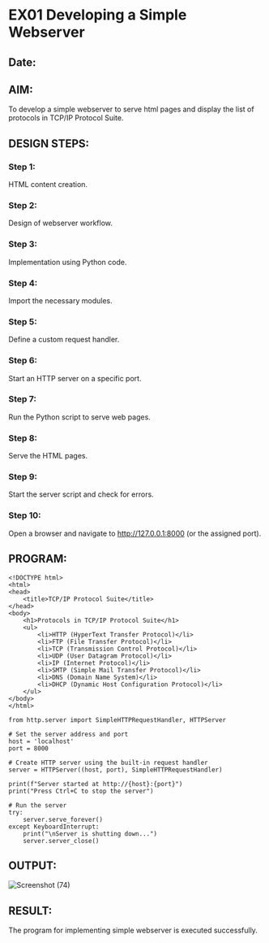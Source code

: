 # EX01 Developing a Simple Webserver
## Date:

## AIM:
To develop a simple webserver to serve html pages and display the list of protocols in TCP/IP Protocol Suite.

## DESIGN STEPS:
### Step 1: 
HTML content creation.

### Step 2:
Design of webserver workflow.

### Step 3:
Implementation using Python code.

### Step 4:
Import the necessary modules.

### Step 5:
Define a custom request handler.

### Step 6:
Start an HTTP server on a specific port.

### Step 7:
Run the Python script to serve web pages.

### Step 8:
Serve the HTML pages.

### Step 9:
Start the server script and check for errors.

### Step 10:
Open a browser and navigate to http://127.0.0.1:8000 (or the assigned port).

## PROGRAM:
```
<!DOCTYPE html>
<html>
<head>
    <title>TCP/IP Protocol Suite</title>
</head>
<body>
    <h1>Protocols in TCP/IP Protocol Suite</h1>
    <ul>
        <li>HTTP (HyperText Transfer Protocol)</li>
        <li>FTP (File Transfer Protocol)</li>
        <li>TCP (Transmission Control Protocol)</li>
        <li>UDP (User Datagram Protocol)</li>
        <li>IP (Internet Protocol)</li>
        <li>SMTP (Simple Mail Transfer Protocol)</li>
        <li>DNS (Domain Name System)</li>
        <li>DHCP (Dynamic Host Configuration Protocol)</li>
    </ul>
</body>
</html>
```
```
from http.server import SimpleHTTPRequestHandler, HTTPServer

# Set the server address and port
host = 'localhost'
port = 8000

# Create HTTP server using the built-in request handler
server = HTTPServer((host, port), SimpleHTTPRequestHandler)

print(f"Server started at http://{host}:{port}")
print("Press Ctrl+C to stop the server")

# Run the server
try:
    server.serve_forever()
except KeyboardInterrupt:
    print("\nServer is shutting down...")
    server.server_close()
```


## OUTPUT:
![Screenshot (74)](https://github.com/user-attachments/assets/a068ceb0-5af6-4084-88fe-371579eb45c4)



## RESULT:
The program for implementing simple webserver is executed successfully.
